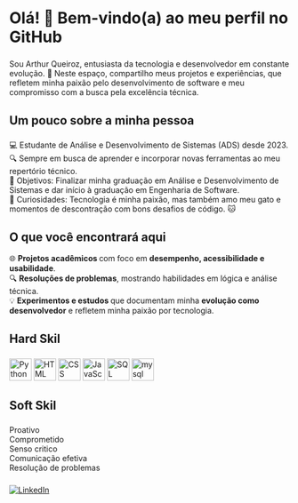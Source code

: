 <h1 align="left">Olá! 👋 Bem-vindo(a) ao meu perfil no GitHub</h1>

###

<p align="left">Sou Arthur Queiroz, entusiasta da tecnologia e desenvolvedor em constante evolução. 🚀 Neste espaço, compartilho meus projetos e experiências, que refletem minha paixão pelo desenvolvimento de software e meu compromisso com a busca pela excelência técnica.</p>

###

<h2 align="left">Um pouco sobre a minha pessoa</h2>

###

<p align="left">💻 Estudante de Análise e Desenvolvimento de Sistemas (ADS) desde 2023. <br>🔍 Sempre em busca de aprender e incorporar novas ferramentas ao meu repertório técnico.<br>🎯 Objetivos: Finalizar minha graduação em Análise e Desenvolvimento de Sistemas e dar início à graduação em Engenharia de Software. <br>🎲 Curiosidades: Tecnologia é minha paixão, mas também amo meu gato e momentos de descontração com bons desafios de código. 🐱

###
<h2 align="left">O que você encontrará aqui</h2>
<p align="left"> 🌐 <strong>  Projetos acadêmicos </strong> com foco em <strong> desempenho, acessibilidade e usabilidade</strong>. <br>🔍 <strong>Resoluções de problemas</strong>, mostrando habilidades em lógica e análise técnica. <br>💡 <strong>Experimentos e estudos </strong> que documentam minha  <strong>evolução como desenvolvedor</strong> e refletem minha paixão por tecnologia.
  
###

<h2 align="left">Hard Skil</h2>

###

<div align="left">
  <img src="https://cdn.jsdelivr.net/gh/devicons/devicon/icons/python/python-original.svg" height="40" alt="Python logo" />  
  <img src="https://cdn.jsdelivr.net/gh/devicons/devicon/icons/html5/html5-original.svg" height="40" alt="HTML logo" /> 
  <img src="https://cdn.jsdelivr.net/gh/devicons/devicon/icons/css3/css3-original.svg" height="40" alt="CSS logo" />  
  <img src="https://cdn.jsdelivr.net/gh/devicons/devicon/icons/javascript/javascript-original.svg" height="40" alt="JavaScript logo" /> 
  <img src="https://cdn.jsdelivr.net/gh/devicons/devicon@latest/icons/azuresqldatabase/azuresqldatabase-original.svg" height="40" alt="SQL"/>
  <img src="https://cdn.jsdelivr.net/gh/devicons/devicon@latest/icons/mysql/mysql-original-wordmark.svg" height="40" alt="mysql"/>           

</div>


###

<h2 align="left">Soft Skil</h2>

###
<div align="left">
Proativo <br>
Comprometido <br> 
Senso critico <br>
Comunicação efetiva<br> 
Resolução de problemas
 </div>

###

<tr>
    <td>
        <a href="https://www.linkedin.com/in/arthurqueiroz12/">
            <img align="center" alt="LinkedIn" src="https://img.shields.io/badge/LinkedIn-0077B5?style=for-the-badge&logo=linkedin&logoColor=white">        
        </a>
    </td>
</tr>
